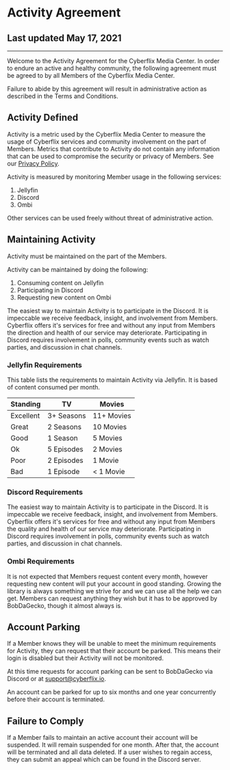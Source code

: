 # Activity Agreement
## Last updated May 17, 2021
________________________________________
Welcome to the Activity Agreement for the Cyberflix Media Center. In order to endure an active and healthy community, the following agreement must be agreed to by all Members of the Cyberflix Media Center.

Failure to abide by this agreement will result in administrative action as described in the Terms and Conditions.

## Activity Defined
Activity is a metric used by the Cyberflix Media Center to measure the usage of Cyberflix services and community involvement on the part of Members. Metrics that contribute to Activity do not contain any information that can be used to compromise the security or privacy of Members. See our [Privacy Policy](https://docs.cyberflix.io/about/privacy-policy/).

Activity is measured by monitoring Member usage in the following services:

1. Jellyfin
2. Discord
3. Ombi

Other services can be used freely without threat of administrative action.

## Maintaining Activity
Activity must be maintained on the part of the Members.

Activity can be maintained by doing the following:

1. Consuming content on Jellyfin
2. Participating in Discord
3. Requesting new content on Ombi

The easiest way to maintain Activity is to participate in the Discord. It is impeccable we receive feedback, insight, and involvement from Members. Cyberflix offers it's services for free and without any input from Members the direction and health of our service may deteriorate. Participating in Discord requires involvement in polls, community events such as watch parties, and discussion in chat channels.

### Jellyfin Requirements
This table lists the requirements to maintain Activity via Jellyfin. It is based of content consumed per month.

|Standing|TV|Movies|  
|-|-|-|
|Excellent|3+ Seasons|11+ Movies|
|Great|2 Seasons|10 Movies|
|Good|1 Season|5 Movies|
|Ok|5 Episodes|2 Movies|
|Poor|2 Episodes|1 Movie|
|Bad|1 Episode|< 1 Movie|

### Discord Requirements
The easiest way to maintain Activity is to participate in the Discord. It is impeccable we receive feedback, insight, and involvement from Members. Cyberflix offers it's services for free and without any input from Members the quality and health of our service may deteriorate. Participating in Discord requires involvement in polls, community events such as watch parties, and discussion in chat channels.

### Ombi Requirements
It is not expected that Members request content every month, however requesting new content will put your account in good standing. Growing the library is always something we strive for and we can use all the help we can get. Members can request anything they wish but it has to be approved by BobDaGecko, though it almost always is.

## Account Parking
If a Member knows they will be unable to meet the minimum requirements for Activity, they can request that their account be parked. This means their login is disabled but their Activity will not be monitored.

At this time requests for account parking can be sent to BobDaGecko via Discord or at support@cyberflix.io.

An account can be parked for up to six months and one year concurrently before their account is terminated.

## Failure to Comply
If a Member fails to maintain an active account their account will be suspended. It will remain suspended for one month. After that, the account will be terminated and all data deleted. If a user wishes to regain access, they can submit an appeal which can be found in the Discord server. 
